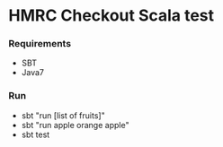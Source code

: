 # HMRC Checkout Scala test

### Requirements ###
* SBT
* Java7

### Run ###
* sbt "run [list of fruits]"
* sbt "run apple orange apple"
* sbt test
